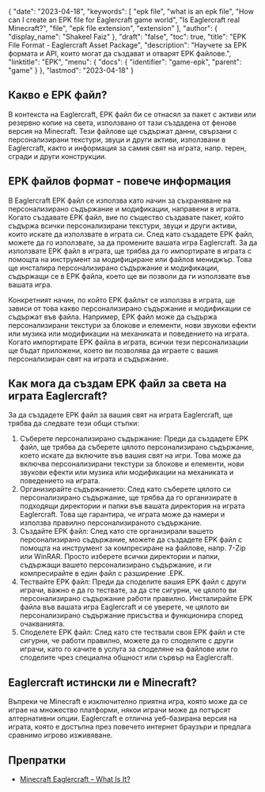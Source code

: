{
  "date": "2023-04-18",
  "keywords": [
    "epk file",
    "what is an epk file",
    "How can I create an EPK file for Eaglercraft game world",
    "Is Eaglercraft real Minecraft?",
    "file",
    "epk file extension",
    "extension"
  ],
  "author": {
    "display_name": "Shakeel Faiz"
  },
  "draft": "false",
  "toc": true,
  "title": "EPK File Format - Eaglercraft Asset Package",
  "description": "Научете за EPK формата и API, които могат да създават и отварят EPK файлове.",
  "linktitle": "EPK",
  "menu": {
    "docs": {
      "identifier": "game-epk",
      "parent": "game"
    }
  },
  "lastmod": "2023-04-18"
}

## Какво е EPK файл?

В контекста на Eaglercraft, EPK файл би се отнасял за пакет с активи или резервно копие на света, използвано от тази създадена от фенове версия на Minecraft. Тези файлове ще съдържат данни, свързани с персонализирани текстури, звуци и други активи, използвани в Eaglercraft, както и информация за самия свят на играта, напр. терен, сгради и други конструкции.

## EPK файлов формат - повече информация

В Eaglercraft EPK файл се използва като начин за съхраняване на персонализирано съдържание и модификации, направени в играта. Когато създавате EPK файл, вие по същество създавате пакет, който съдържа всички персонализирани текстури, звуци и други активи, които искате да използвате в играта си. След като създадете EPK файл, можете да го използвате, за да промените вашата игра Eaglercraft. За да използвате EPK файл в играта, ще трябва да го импортирате в играта с помощта на инструмент за модифициране или файлов мениджър. Това ще инсталира персонализирано съдържание и модификации, съдържащи се в EPK файла, което ще ви позволи да ги използвате във вашата игра.

Конкретният начин, по който EPK файлът се използва в играта, ще зависи от това какво персонализирано съдържание и модификации се съдържат във файла. Например, EPK файл може да съдържа персонализирани текстури за блокове и елементи, нови звукови ефекти или музика или модификации на механиката и поведението на играта. Когато импортирате EPK файла в играта, всички тези персонализации ще бъдат приложени, което ви позволява да играете с вашия персонализиран свят на играта и съдържание.

## Как мога да създам EPK файл за света на играта Eaglercraft?

За да създадете EPK файл за вашия свят на играта Eaglercraft, ще трябва да следвате тези общи стъпки:

1. Съберете персонализирано съдържание: Преди да създадете EPK файл, ще трябва да съберете цялото персонализирано съдържание, което искате да включите във вашия свят на игри. Това може да включва персонализирани текстури за блокове и елементи, нови звукови ефекти или музика или модификации на механиката и поведението на играта.
2. Организирайте съдържанието: След като съберете цялото си персонализирано съдържание, ще трябва да го организирате в подходящи директории и папки във вашата директория на играта Eaglercraft. Това ще гарантира, че играта може да намери и използва правилно персонализираното съдържание.
3. Създайте EPK файл: След като сте организирали вашето персонализирано съдържание, можете да създадете EPK файл с помощта на инструмент за компресиране на файлове, напр. 7-Zip или WinRAR. Просто изберете всички директории и папки, съдържащи вашето персонализирано съдържание, и ги компресирайте в един файл с разширение .EPK.
4. Тествайте EPK файл: Преди да споделите вашия EPK файл с други играчи, важно е да го тествате, за да сте сигурни, че цялото ви персонализирано съдържание работи правилно. Инсталирайте EPK файла във вашата игра Eaglercraft и се уверете, че цялото ви персонализирано съдържание присъства и функционира според очакванията.
5. Споделете EPK файл: След като сте тествали своя EPK файл и сте сигурни, че работи правилно, можете да го споделите с други играчи, като го качите в услуга за споделяне на файлове или го споделите чрез специална общност или сървър на Eaglercraft.

## Eaglercraft истински ли е Minecraft?

Въпреки че Minecraft е изключително приятна игра, която може да се играе на множество платформи, някои играчи може да потърсят алтернативни опции. Eaglercraft е отлична уеб-базирана версия на играта, която е достъпна през повечето интернет браузъри и предлага сравнимо игрово изживяване.

## Препратки
* [Minecraft Eaglercraft – What Is It?](https://apexminecrafthosting.com/eaglercraft-minecraft/)
